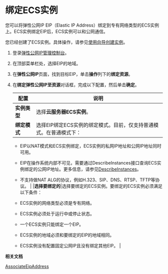 # 绑定ECS实例

您可以将弹性公网IP EIP（Elastic IP Address）绑定到专有网络类型的ECS实例上。ECS实例绑定EIP后，ECS实例可以和公网通信。

您已经创建了ECS实例。具体操作，请参见[使用向导创建实例](/intl.zh-CN/实例/创建实例/使用向导创建实例.md)。

1.  登录[弹性公网IP管理控制台](https://vpc.console.aliyun.com/eip)。

2.  在顶部菜单栏处，选择EIP的地域。

3.  在**弹性公网IP**页面，找到目标EIP，单击**操作**列下的**绑定资源**。

4.  在**绑定弹性公网IP至资源**对话框，完成以下配置，然后单击**确定**。

    |配置|说明|
    |--|--|
    |**实例类型**|选择**云服务器ECS实例**。|
    |**绑定模式**|选择EIP绑定ECS实例的绑定模式。目前，仅支持普通模式。在普通模式下：

    -   EIP以NAT模式和ECS实例绑定，ECS实例的私网IP地址和公网IP地址同时可用。
    -   EIP在操作系统内部不可见，需要通过DescribeInstances接口查询ECS实例绑定的公网IP地址。更多信息，请参见[DescribeInstances](/intl.zh-CN/API参考/实例/DescribeInstances.md)。
    -   不支持做NAT ALG的协议，例如H.323、SIP、DNS、RTSP、TFTP等协议。 |
    |**选择要绑定的**|选择要绑定的ECS实例。要绑定的ECS实例必须满足以下条件：

    -   ECS实例的网络类型必须是专有网络。
    -   ECS实例必须处于运行中或停止状态。
    -   一个ECS实例只能绑定一个EIP。
    -   ECS实例的地域必须和要绑定的EIP的地域相同。
    -   ECS实例没有配置固定公网IP且没有绑定其他EIP。 |


**相关文档**  


[AssociateEipAddress](/intl.zh-CN/API参考/弹性公网IP/AssociateEipAddress.md)

